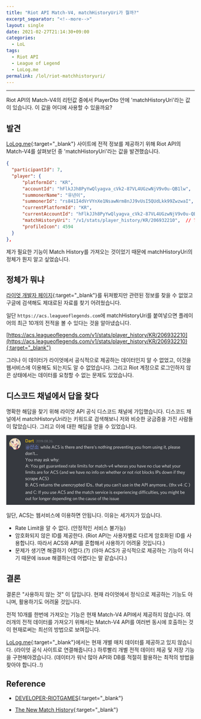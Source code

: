 ```yaml
---
title: "Riot API Match-V4, matchHistoryUri가 뭘까?"
excerpt_separator: "<!--more-->"
layout: single
date: 2021-02-27T21:14:30+09:00
categories:
  - LoL
tags:
  - Riot API
  - League of Legend
  - LoLog.me
permalink: /lol/riot-matchhistoryuri/
---
```

---
Riot API의 Match-V4의 리턴값 중에서 PlayerDto 안에 'matchHistoryUri'라는 값이 있습니다. 이 값을 어디에 사용할 수 있을까요?

<!--more-->

## 발견
[LoLog.me](https://lolog.me/){:target="_blank"} 사이트에 전적 정보를 제공하기 위해 Riot API의 Match-V4를 살펴보던 중 'matchHistoryUri'라는 값을 발견했습니다.
```json
{
  "participantId": 7,
  "player": {
      "platformId": "KR",
      "accountId": "hFlkJJh8PyYwQlyagva_cVk2-87VL4UGzwNjV9v0u-QB1lw",
      "summonerName": "유년이",
      "summonerId": "rs841I4dVrVYnXe1NsawNrm8nJJ9vUsI5QUdLkk99ZwzwaI",
      "currentPlatformId": "KR",
      "currentAccountId": "hFlkJJh8PyYwQlyagva_cVk2-87VL4UGzwNjV9v0u-QB1lw",
      "matchHistoryUri": "/v1/stats/player_history/KR/206932210",  // ???
      "profileIcon": 4594
  }
},
```
제가 필요한 기능이 Match History를 가져오는 것이었기 때문에 matchHistoryUri의 정체가 뭔지 알고 싶었습니다.

## 정체가 뭐냐
[라이엇 개발자 페이지](https://developer.riotgames.com/){:target="_blank"}를 뒤져봤지만 관련된 정보를 찾을 수 없었고 구글에 검색해도 제대로된 자료를 찾기 어려웠습니다.

일단 `https://acs.leagueoflegends.com`에 matchHistoryUri를 붙여넣으면 플레이어의 최근 10개의 전적을 볼 수 있다는 것을 알아냈습니다.

[https://acs.leagueoflegends.com/v1/stats/player_history/KR/206932210](https://acs.leagueoflegends.com/v1/stats/player_history/KR/206932210){:target="_blank"}

그러나 이 데이터가 라이엇에서 공식적으로 제공하는 데이터인지 알 수 없었고, 이것을 웹서비스에 이용해도 되는지도 알 수 없었습니다. 그리고 Riot 계정으로 로그인하지 않은 상태에서는 데이터를 요청할 수 없는 문제도 있었습니다.

## 디스코드 채널에서 답을 찾다

명확한 해답을 찾기 위해 라이엇 API 공식 디스코드 채널에 가입했습니다. 디스코드 채널에서 matchHistoryUri라는 키워드로 검색해보니 저와 비슷한 궁금증을 가진 사람들이 많았습니다. 그리고 이에 대한 해답을 얻을 수 있었습니다.

![Not Use ACS](/assets/post-images/riot-matchhistoryuri/notuseacs.png)

일단, ACS는 웹서비스에 이용하면 안됩니다. 이유는 세가지가 있습니다.
- Rate Limit을 알 수 없다. (안정적인 서비스 불가능)
- 암호화되지 않은 ID를 제공한다. (Riot API는 사용자별로 다르게 암호화된 ID를 사용합니다. 따라서 ACS와 API를 혼합해서 사용하기 어려울 것입니다.)
- 문제가 생기면 해결하기 어렵다.(?) (아마 ACS가 공식적으로 제공하는 기능이 아니기 때문에 issue 해결하는데 어렵다는 말 같습니다.)

## 결론
결론은 "사용하지 않는 것" 이 답입니다. 현재 라이엇에서 정식으로 제공하는 기능도 아니며, 활용하기도 어려울 것입니다.

전적 10개를 한번에 가져오는 기능은 현재 Match-V4 API에서 제공하지 않습니다. 여러개의 전적 데이터를 가져오기 위해서는 Match-V4 API를 여러번 동시에 호출하는 것이 현재로써는 최선의 방법으로 보여집니다.

[LoLog.me](https://lolog.me/){:target="_blank"}에서는 현재 개별 매치 데이터를 제공하고 있지 않습니다. (라이엇 공식 사이트로 연결해줍니다.) 하루빨리 개별 전적 데이터 제공 및 저장 기능을 구현해야겠습니다. (데이터가 워낙 많아 API와 DB를 적절히 활용하는 최적의 방법을 찾아야 합니다..!)

## Reference
* [DEVELOPER-RIOTGAMES](https://developer.riotgames.com/){:target="_blank"}

* [The New Match History](https://www.reddit.com/r/leagueoflegends/comments/27wax9/the_new_match_history/){:target="_blank"}
